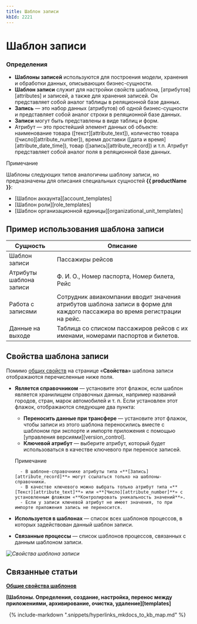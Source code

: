 ```yaml
---
title: Шаблон записи
kbId: 2221
---
```


# Шаблон записи

### Определения

- **Шаблоны записей** используются для построения модели, хранения и обработки данных, описывающих бизнес-сущности.
- **Шаблон записи** служит для настройки свойств шаблона, [атрибутов][attributes] и записей, а также для хранения записей. Он представляет собой аналог таблицы в реляционной базе данных.
- **Запись** — это набор данных (атрибутов) об одной бизнес-сущности и представляет собой аналог строки в реляционной базе данных.
- **Записи** могут быть представлены в виде таблиц и форм.
- Атрибут — это простейший элемент данных об объекте: наименование товара ([текст][attribute_text]), количество товара ([число][attribute_number]), время доставки ([дата и время][attribute_date_time]), товар ([запись][attribute_record]) и т.п. Атрибут представляет собой аналог поля в реляционной базе данных.

Примечание

Шаблоны следующих типов аналогичны шаблону записи, но предназначены для описания специальных сущностей **{{ productName }}**:

- [Шаблон аккаунта][account_templates]
- [Шаблон роли][role_templates]
- [Шаблон организационной единицы][organizational_unit_templates]

## Пример использования шаблона записи

| Сущность | Описание |
| --- | --- |
| Шаблон записи | Пассажиры рейсов |
| Атрибуты шаблона записи | Ф. И. О., Номер паспорта, Номер билета, Рейс |
| Работа с записями | Сотрудник авиакомпании вводит значения атрибутов шаблона записи в форме для каждого пассажира во время регистрации на рейс. |
| Данные на выходе | Таблица со списком пассажиров рейсов с их именами, номерами паспортов и билетов. |

## Свойства шаблона записи

Помимо [общих свойств](https://kb.comindware.ru/article.php?id=2225) на странице «**Свойства**» шаблона записи отображаются перечисленные ниже поля.

- **Является справочником** — установите этот флажок, если шаблон является хранилищем справочных данных, например названий городов, стран, марок автомобилей и т. п. Если установлен этот флажок, отображаются следующие два пункта:
    - **Переносить данные при трансфере** — установите этот флажок, чтобы записи из этого шаблона переносились вместе с шаблоном при экспорте и импорте приложения с помощью [управления версиями][version_control].
    - **Ключевой атрибут** — выберите атрибут, который будет использоваться в качестве ключевого при переносе записей.
    
    Примечание
    
    
    
        - В шаблоне-справочнике атрибуты типа «**[Запись][attribute_record]**» могут ссылаться только на шаблоны-справочники.
        - В качестве ключевого можно выбрать только атрибут типа «**[Текст][attribute_text]**» или «**[Число][attribute_number]**» с установленным флажком «**Контролировать уникальность значений**».
        - Если у записи ключевой атрибут не имеет значения, то при импорте приложения запись не переносится.
- **Используется в шаблонах** — список всех шаблонов процессов, в которых задействован данный шаблон записи.
- **Связанные процессы** — список шаблонов процессов, связанных с данным шаблоном записи.

_![Свойства шаблона записи](https://kb.comindware.ru/assets/record_templates_properties.png)_

## Связанные статьи

**[Общие свойства шаблонов](https://kb.comindware.ru/article.php?id=2225)**

**[Шаблоны. Определения, создание, настройка, перенос между приложениями, архивирование, очистка, удаление][templates]**



 
{% include-markdown ".snippets/hyperlinks_mkdocs_to_kb_map.md" %}

